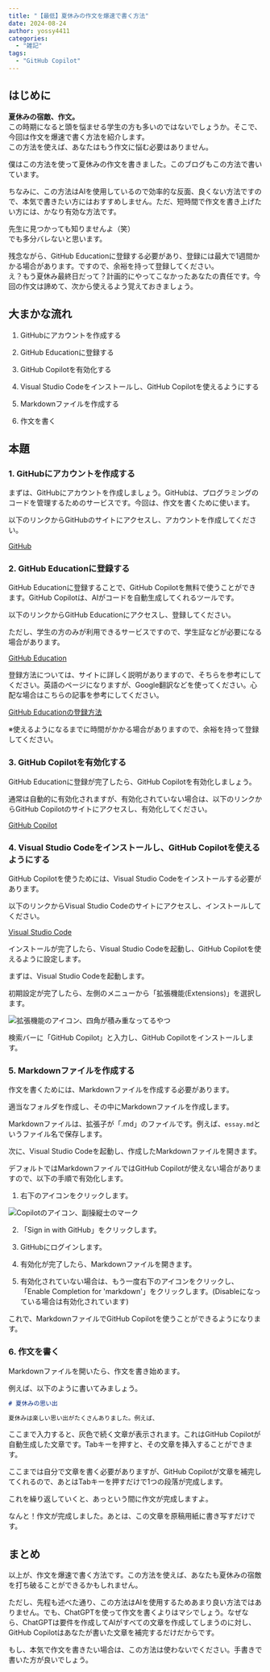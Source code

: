 ```yaml
---
title: "【最低】夏休みの作文を爆速で書く方法"
date: 2024-08-24
author: yossy4411
categories: 
  - "雑記"
tags:
  - "GitHub Copilot"
---
```


## はじめに

**夏休みの宿敵、作文。**  
この時期になると頭を悩ませる学生の方も多いのではないでしょうか。そこで、今回は作文を爆速で書く方法を紹介します。  
この方法を使えば、あなたはもう作文に悩む必要はありません。
<!--more-->
僕はこの方法を使って夏休みの作文を書きました。このブログもこの方法で書いています。

ちなみに、この方法はAIを使用しているので効率的な反面、良くない方法ですので、本気で書きたい方にはおすすめしません。ただ、短時間で作文を書き上げたい方には、かなり有効な方法です。

先生に見つかっても知りませんよ（笑）  
でも多分バレないと思います。

残念ながら、GitHub Educationに登録する必要があり、登録には最大で1週間かかる場合があります。ですので、余裕を持って登録してください。  
え？もう夏休み最終日だって？計画的にやってこなかったあなたの責任です。今回の作文は諦めて、次から使えるよう覚えておきましょう。

## 大まかな流れ

1. GitHubにアカウントを作成する

3. GitHub Educationに登録する

5. GitHub Copilotを有効化する

7. Visual Studio Codeをインストールし、GitHub Copilotを使えるようにする

9. Markdownファイルを作成する

11. 作文を書く

## 本題

### 1\. GitHubにアカウントを作成する

まずは、GitHubにアカウントを作成しましょう。GitHubは、プログラミングのコードを管理するためのサービスです。今回は、作文を書くために使います。

以下のリンクからGitHubのサイトにアクセスし、アカウントを作成してください。

[GitHub](https://github.com/join)

### 2\. GitHub Educationに登録する

GitHub Educationに登録することで、GitHub Copilotを無料で使うことができます。GitHub Copilotは、AIがコードを自動生成してくれるツールです。

以下のリンクからGitHub Educationにアクセスし、登録してください。

ただし、学生の方のみが利用できるサービスですので、学生証などが必要になる場合があります。

[GitHub Education](https://education.github.com/)

登録方法については、サイトに詳しく説明がありますので、そちらを参考にしてください。英語のページになりますが、Google翻訳などを使ってください。心配な場合はこちらの記事を参考にしてください。

[GitHub Educationの登録方法](https://qiita.com/agua-viva/items/1052a21a28cef82bd54e)

※使えるようになるまでに時間がかかる場合がありますので、余裕を持って登録してください。

### 3\. GitHub Copilotを有効化する

GitHub Educationに登録が完了したら、GitHub Copilotを有効化しましょう。

通常は自動的に有効化されますが、有効化されていない場合は、以下のリンクからGitHub Copilotのサイトにアクセスし、有効化してください。

[GitHub Copilot](https://copilot.github.com/)

### 4\. Visual Studio Codeをインストールし、GitHub Copilotを使えるようにする

GitHub Copilotを使うためには、Visual Studio Codeをインストールする必要があります。

以下のリンクからVisual Studio Codeのサイトにアクセスし、インストールしてください。

[Visual Studio Code](https://code.visualstudio.com/)

インストールが完了したら、Visual Studio Codeを起動し、GitHub Copilotを使えるように設定します。

まずは、Visual Studio Codeを起動します。

初期設定が完了したら、左側のメニューから「拡張機能(Extensions)」を選択します。

![拡張機能のアイコン、四角が積み重なってるやつ](images/スクリーンショット-2024-08-24-184432.png)

検索バーに「GitHub Copilot」と入力し、GitHub Copilotをインストールします。

### 5\. Markdownファイルを作成する

作文を書くためには、Markdownファイルを作成する必要があります。

適当なフォルダを作成し、その中にMarkdownファイルを作成します。

Markdownファイルは、拡張子が「.md」のファイルです。例えば、`essay.md`というファイル名で保存します。

次に、Visual Studio Codeを起動し、作成したMarkdownファイルを開きます。

デフォルトではMarkdownファイルではGitHub Copilotが使えない場合がありますので、以下の手順で有効化します。

1. 右下のアイコンをクリックします。

![Copilotのアイコン、副操縦士のマーク](images/スクリーンショット-2024-08-24-184942.png)

2. 「Sign in with GitHub」をクリックします。

4. GitHubにログインします。

6. 有効化が完了したら、Markdownファイルを開きます。

8. 有効化されていない場合は、もう一度右下のアイコンをクリックし、「Enable Completion for 'markdown'」をクリックします。(Disableになっている場合は有効化されています)

これで、MarkdownファイルでGitHub Copilotを使うことができるようになります。

### 6\. 作文を書く

Markdownファイルを開いたら、作文を書き始めます。

例えば、以下のように書いてみましょう。

```md
# 夏休みの思い出

夏休みは楽しい思い出がたくさんありました。例えば、
```

ここまで入力すると、灰色で続く文章が表示されます。これはGitHub Copilotが自動生成した文章です。Tabキーを押すと、その文章を挿入することができます。

ここまでは自分で文章を書く必要がありますが、GitHub Copilotが文章を補完してくれるので、あとはTabキーを押すだけで1つの段落が完成します。

これを繰り返していくと、あっという間に作文が完成しますよ。

なんと！作文が完成しました。あとは、この文章を原稿用紙に書き写すだけです。

## まとめ

以上が、作文を爆速で書く方法です。この方法を使えば、あなたも夏休みの宿敵を打ち破ることができるかもしれません。

ただし、先程も述べた通り、この方法はAIを使用するためあまり良い方法ではありません。でも、ChatGPTを使って作文を書くよりはマシでしょう。なぜなら、ChatGPTは要件を作成してAIがすべての文章を作成してしまうのに対し、GitHub Copilotはあなたが書いた文章を補完するだけだからです。

もし、本気で作文を書きたい場合は、この方法は使わないでください。手書きで書いた方が良いでしょう。
